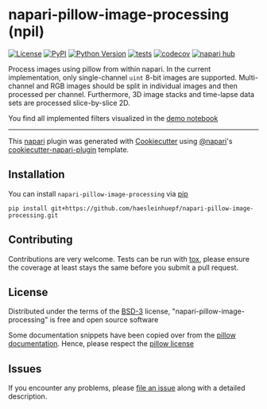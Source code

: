 # napari-pillow-image-processing (npil)

[![License](https://img.shields.io/pypi/l/napari-pillow-image-processing.svg?color=green)](https://github.com/haesleinhuepf/napari-pillow-image-processing/raw/main/LICENSE)
[![PyPI](https://img.shields.io/pypi/v/napari-pillow-image-processing.svg?color=green)](https://pypi.org/project/napari-pillow-image-processing)
[![Python Version](https://img.shields.io/pypi/pyversions/napari-pillow-image-processing.svg?color=green)](https://python.org)
[![tests](https://github.com/haesleinhuepf/napari-pillow-image-processing/workflows/tests/badge.svg)](https://github.com/haesleinhuepf/napari-pillow-image-processing/actions)
[![codecov](https://codecov.io/gh/haesleinhuepf/napari-pillow-image-processing/branch/main/graph/badge.svg)](https://codecov.io/gh/haesleinhuepf/napari-pillow-image-processing)
[![napari hub](https://img.shields.io/endpoint?url=https://api.napari-hub.org/shields/napari-pillow-image-processing)](https://napari-hub.org/plugins/napari-pillow-image-processing)

Process images using pillow from within napari. In the current implementation, only single-channel `uint` 8-bit images 
are supported. Multi-channel and RGB images should be split in individual images and then processed per channel.
Furthermore, 3D image stacks and time-lapse data sets are processed slice-by-slice 2D.

You find all implemented filters visualized in the [demo notebook](docs/demo.ipynb)

----------------------------------

This [napari] plugin was generated with [Cookiecutter] using [@napari]'s [cookiecutter-napari-plugin] template.

## Installation

You can install `napari-pillow-image-processing` via [pip]

    pip install git+https://github.com/haesleinhuepf/napari-pillow-image-processing.git


## Contributing

Contributions are very welcome. Tests can be run with [tox], please ensure
the coverage at least stays the same before you submit a pull request.

## License

Distributed under the terms of the [BSD-3] license,
"napari-pillow-image-processing" is free and open source software

Some documentation snippets have been copied over from the [pillow documentation](https://pillow.readthedocs.io/).
Hence, please respect the [pillow license](thirdparty_licenses.txt)

## Issues

If you encounter any problems, please [file an issue] along with a detailed description.

[napari]: https://github.com/napari/napari
[Cookiecutter]: https://github.com/audreyr/cookiecutter
[@napari]: https://github.com/napari
[MIT]: http://opensource.org/licenses/MIT
[BSD-3]: http://opensource.org/licenses/BSD-3-Clause
[GNU GPL v3.0]: http://www.gnu.org/licenses/gpl-3.0.txt
[GNU LGPL v3.0]: http://www.gnu.org/licenses/lgpl-3.0.txt
[Apache Software License 2.0]: http://www.apache.org/licenses/LICENSE-2.0
[Mozilla Public License 2.0]: https://www.mozilla.org/media/MPL/2.0/index.txt
[cookiecutter-napari-plugin]: https://github.com/napari/cookiecutter-napari-plugin

[file an issue]: https://github.com/haesleinhuepf/napari-pillow-image-processing/issues

[napari]: https://github.com/napari/napari
[tox]: https://tox.readthedocs.io/en/latest/
[pip]: https://pypi.org/project/pip/
[PyPI]: https://pypi.org/
